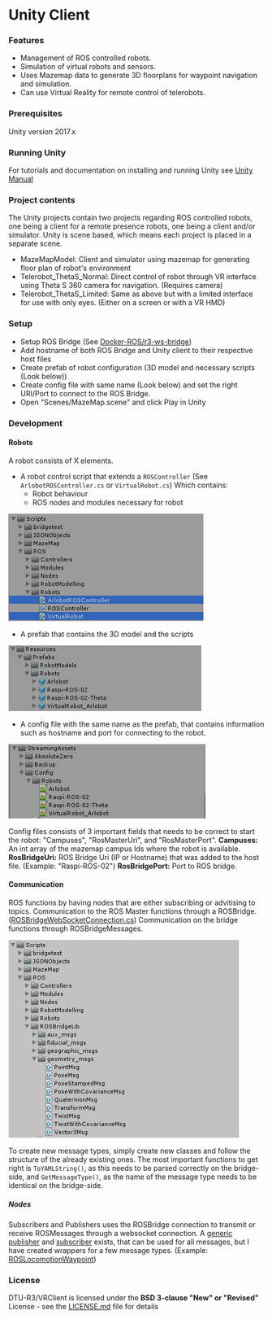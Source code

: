 
# Unity Client
### Features
* Management of ROS controlled robots.
* Simulation of virtual robots and sensors.
* Uses Mazemap data to generate 3D floorplans for waypoint navigation and simulation.
* Can use Virtual Reality for remote control of telerobots.

### Prerequisites
Unity version 2017.x

### Running Unity
For tutorials and documentation on installing and running Unity see [Unity Manual](https://docs.unity3d.com/Manual/UnityBasics.html)

### Project contents
The Unity projects contain two projects regarding ROS controlled robots, one being a client for a remote presence robots, one being a client and/or simulator.
Unity is scene based, which means each project is placed in a separate scene.
* MazeMapModel: Client and simulator using mazemap for generating floor plan of robot's environment
* Telerobot_ThetaS_Normal: Direct control of robot through VR interface using Theta S 360 camera for navigation. (Requires camera)
* Telerobot_ThetaS_Limited: Same as above but with a limited interface for use with only eyes. (Either on a screen or with a VR HMD)

### Setup
* Setup ROS Bridge (See [Docker-ROS/r3-ws-bridge](https://github.com/DTU-R3/Docker-ROS/tree/master/r3-ws-bridge))
* Add hostname of both ROS Bridge and Unity client to their respective host files
* Create prefab of robot configuration (3D model and necessary scripts (Look below))
* Create config file with same name (Look below) and set the right URI/Port to connect to the ROS Bridge.
* Open "Scenes/MazeMap.scene" and click Play in Unity

### Development

#### Robots
A robot consists of X elements. 

* A robot control script that extends a `ROSController` (See `ArlobotROSController.cs` or `VirtualRobot.cs`) Which contains:
	* Robot behaviour
	* ROS nodes and modules necessary for robot

![alt text](https://github.com/DTU-R3/UnityClient/blob/master/Screenshots/RosControllerFileLocation.PNG?raw=true)
* A prefab that contains the 3D model and the scripts

![alt text](https://github.com/DTU-R3/UnityClient/blob/master/Screenshots/RobotPrefabFileLocation.PNG?raw=true)
* A config file with the same name as the prefab, that contains information such as hostname and port for connecting to the robot.

![alt text](https://github.com/DTU-R3/UnityClient/blob/master/Screenshots/RobotFileLocation.PNG?raw=true)

Config files consists of 3 important fields that needs to be correct to start the robot:
"Campuses", "RosMasterUri", and "RosMasterPort".
**Campuses:** An int array of the mazemap campus Ids where the robot is available.
**RosBridgeUri:** ROS Bridge Uri (IP or Hostname) that was added to the host file. (Example: "Raspi-ROS-02")
**RosBridgePort:** Port to ROS bridge.
#### Communication
ROS functions by having nodes that are either subscribing or advitising to topics. Communication to the ROS Master functions through a ROSBridge. ([ROSBridgeWebSocketConnection.cs](https://github.com/DTU-R3/UnityClient/blob/rosbridge/Assets/Scripts/ROS/ROSBridgeLib/ROSBridgeWebSocketConnection.cs))
Communication on the bridge functions through ROSBridgeMessages.

![alt text](https://github.com/DTU-R3/UnityClient/blob/rosbridge/Screenshots/ROSMessageFileLocation.PNG?raw=true)

To create new message types, simply create new classes and follow the structure of the already existing ones. The most important functions to get right is `ToYAMLString()`, as this needs to be parsed correctly on the bridge-side, and `GetMessageType()`, as the name of the message type needs to be identical on the bridge-side.

##### Nodes
Subscribers and Publishers uses the ROSBridge connection to transmit or receive ROSMessages through a websocket connection.
A [generic publisher](https://github.com/DTU-R3/UnityClient/blob/rosbridge/Assets/Scripts/ROS/Nodes/Publishers/ROSGenericPublisher.cs) and [subscriber](https://github.com/DTU-R3/UnityClient/blob/rosbridge/Assets/Scripts/ROS/Nodes/Subscribers/ROSGenericSubscriber.cs) exists, that can be used for all messages, but I have created wrappers for a few message types. (Example: [ROSLocomotionWaypoint](https://github.com/DTU-R3/UnityClient/blob/rosbridge/Assets/Scripts/ROS/Nodes/ROSLocomotionWaypoint.cs))

### License
DTU-R3/VRClient is licensed under the **BSD 3-clause "New" or "Revised"** License - see the [LICENSE.md](LICENSE.ds) file for details
